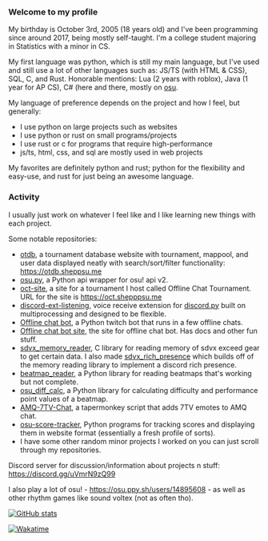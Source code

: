 ### Welcome to my profile

My birthday is October 3rd, 2005 (18 years old) and I've been programming since around 2017, being mostly self-taught. I'm a college student majoring in Statistics with a minor in CS.

My first language was python, which is still my main language, but I've used and still use a lot of other languages such as: JS/TS (with HTML & CSS), SQL, C, and Rust. Honorable mentions: Lua (2 years with roblox), Java (1 year for AP CS), C# (here and there, mostly on [osu](https://github.com/ppy/osu).

My language of preference depends on the project and how I feel, but generally:
- I use python on large projects such as websites
- I use python or rust on small programs/projects
- I use rust or c for programs that require high-performance
- js/ts, html, css, and sql are mostly used in web projects

My favorites are definitely python and rust; python for the flexibility and easy-use, and rust for just being an awesome language.

### Activity

I usually just work on whatever I feel like and I like learning new things with each project.

Some notable repositories:
 - [otdb](https://github.com/Sheppsu/otdb), a tournament database website with tournament, mappool, and user data displayed neatly with search/sort/filter functionality: https://otdb.sheppsu.me
 - [osu.py](https://github.com/Sheppsu/osu.py), a Python api wrapper for osu! api v2.
 - [oct-site](https://github.com/Sheppsu/oct-site), a site for a tournament I host called Offline Chat Tournament. URL for the site is https://oct.shepppsu.me
 - [discord-ext-listening](https://github.com/Sheppsu/discord-ext-listening), voice receive extension for [discord.py](https://github.com/rapptz/discord.py) built on multiprocessing and designed to be flexible.
 - [Offline chat bot](https://github.com/Sheppsu/offlinechatbot), a Python twitch bot that runs in a few offline chats.
 - [Offline chat bot site](https://github.com/Sheppsu/offlinechatbot-site), the site for offline chat bot. Has docs and other fun stuff.
 - [sdvx_memory_reader](https://github.com/Sheppsu/sdvx_memory_reader), C library for reading memory of sdvx exceed gear to get certain data. I also made [sdvx_rich_presence](https://github.com/Sheppsu/sdvx_rich_presence) which builds off of the memory reading library to implement a discord rich presence. 
 - [beatmap_reader](https://github.com/Sheppsu/beatmap_reader), a Python library for reading beatmaps that's working but not complete.
 - [osu_diff_calc](https://github.com/Sheppsu/osu_diff_calc), a Python library for calculating difficulty and performance point values of a beatmap.
 - [AMQ-7TV-Chat](https://github.com/Sheppsu/AMQ-7TV-Chat), a tapermonkey script that adds 7TV emotes to AMQ chat.
 - [osu-score-tracker](https://github.com/Sheppsu/osu-score-tracker), Python programs for tracking scores and displaying them in website format (essentially a fresh profile of sorts).
 - I have some other random minor projects I worked on you can just scroll through my repositories.
 
Discord server for discussion/information about projects n stuff: https://discord.gg/uVmrN9zQ99 
 
I also play a lot of osu! - https://osu.ppy.sh/users/14895608 - as well as other rhythm games like sound voltex (not as often tho). 

[![GitHub stats](https://github-readme-stats.vercel.app/api?username=Sheppsu&show_icons=true&theme=maroongold)]((https://github.com/anuraghazra/github-readme-stats))

[![Wakatime](https://github-readme-stats.vercel.app/api/wakatime?username=Sheppsu&theme=maroongold&layout=compact&custom_title=Weekly%20stats)](https://github.com/anuraghazra/github-readme-stats)

